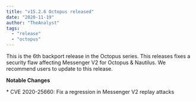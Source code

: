 ```yaml
---
title: "v15.2.6 Octopus released"
date: "2020-11-19"
author: "TheAnalyst"
tags:
  - "release"
  - "octopus"
---
```


This is the 6th backport release in the Octopus series. This releases fixes a  
security flaw affecting Messenger V2 for Octopus & Nautilus. We recommend users to update to this release.  
  
**Notable Changes**  
  
\* CVE 2020-25660: Fix a regression in Messenger V2 replay attacks
